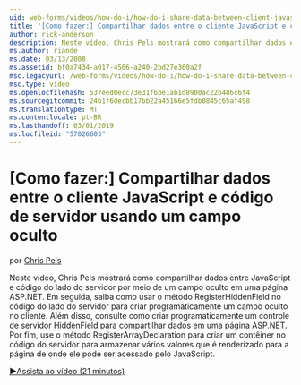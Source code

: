 ```yaml
---
uid: web-forms/videos/how-do-i/how-do-i-share-data-between-client-javascript-and-server-code-using-a-hidden-field
title: '[Como fazer:] Compartilhar dados entre o cliente JavaScript e código de servidor usando um campo oculto | Microsoft Docs'
author: rick-anderson
description: Neste vídeo, Chris Pels mostrará como compartilhar dados entre JavaScript e código do lado do servidor por meio de um campo oculto em uma página ASP.NET. Em seguida, Aprenda como t...
ms.author: riande
ms.date: 03/13/2008
ms.assetid: bf0a7434-a017-4506-a240-2bd27e360a2f
msc.legacyurl: /web-forms/videos/how-do-i/how-do-i-share-data-between-client-javascript-and-server-code-using-a-hidden-field
msc.type: video
ms.openlocfilehash: 537eed0ecc73e31f6be1ab1d8900ac22b486c6f4
ms.sourcegitcommit: 24b1f6decbb17bb22a45166e5fdb0845c65af498
ms.translationtype: MT
ms.contentlocale: pt-BR
ms.lasthandoff: 03/01/2019
ms.locfileid: "57026603"
---
```

<a name="how-do-i-share-data-between-client-javascript-and-server-code-using-a-hidden-field"></a>[Como fazer:] Compartilhar dados entre o cliente JavaScript e código de servidor usando um campo oculto
====================
por [Chris Pels](https://twitter.com/chrispels)

Neste vídeo, Chris Pels mostrará como compartilhar dados entre JavaScript e código do lado do servidor por meio de um campo oculto em uma página ASP.NET. Em seguida, saiba como usar o método RegisterHiddenField no código do lado do servidor para criar programaticamente um campo oculto no cliente. Além disso, consulte como criar programaticamente um controle de servidor HiddenField para compartilhar dados em uma página ASP.NET. Por fim, use o método RegisterArrayDeclaration para criar um contêiner no código do servidor para armazenar vários valores que é renderizado para a página de onde ele pode ser acessado pelo JavaScript.

[&#9654;Assista ao vídeo (21 minutos)](https://channel9.msdn.com/Blogs/ASP-NET-Site-Videos/how-do-i-share-data-between-client-javascript-and-server-code-using-a-hidden-field)
